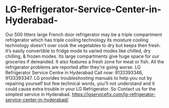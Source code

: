 # LG-Refrigerator-Service-Center-in-Hyderabad-
Our 500 litters large French door refrigerator may be a triple compartment refrigerator which has triple cooling technology its moisture cooling technology doesn't over cook the vegetables to dry but keeps then fresh. It’s easily convertible to fridge mode to varied modes like chilled, dry chilling, &amp; frozen modes. Its large compartments give huge space for our groceries if demanded. It also features a fresh zone for meat or fish. All the refrigerator problems are reported after they're going worse. LG Refrigerator Service Centre in Hyderabad Call now: 9133393346, 9133393347. LG provides troubleshooting manuals to help you out by repairing yourself but few technical words, you'll not understand and it could cause extra trouble in your LG Refrigerator. So Contact us for the simplest service in Hyderabad. https://lgservicefix.com/lg-refrigerator-service-center-in-hyderabad/
